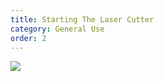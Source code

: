 ```yaml
---
title: Starting The Laser Cutter
category: General Use
order: 2
---
```


![](//placehold.it/800x600)
